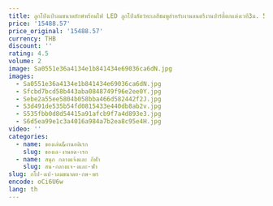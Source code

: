 ```yaml
---
title: ลูกโป่งเป่าลมขนาดยักษ์พร้อมไฟ LED ลูกโป่งสัตว์ทะเลสีชมพูสำหรับงานดนตรีงานปาร์ตี้ตกแต่งเวที3ม. 5ม. 8ม.
price: '15488.57'
price_original: '15488.57'
currency: THB
discount: ''
rating: 4.5
volume: 2
image: Sa0551e36a4134e1b841434e69036ca6dN.jpg
images:
  - Sa0551e36a4134e1b841434e69036ca6dN.jpg
  - Sfcbd7bcd58b443aba0848749f96e2ee0Y.jpg
  - Sebe2a55ee5804b058bba466d582442f2J.jpg
  - S3d491de535b54fd0815433e440db8ab2v.jpg
  - S535fbb0d8d54415a91afcb9f7a4d893e3.jpg
  - S6d5ea99e1c3a4016a984a7b2ea8c95e4H.jpg
video: ''
categories:
  - name: ของเล่น&งานอดิเรก
    slug: ของเล-งานอด-เรก
  - name: สนุก กลางแจ้งและ กีฬา
    slug: สน-กลางแจ-งและ-ฬา
slug: กโป-งเป-าลมขนาดย-กษ-พร
encode: oCi6U6w
lang: th
---
```

  